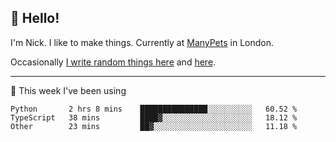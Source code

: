 ## 👋 Hello! 

I'm Nick. I like to make things. Currently at [ManyPets](https://manypets.com) in London.

Occasionally [I write random things here](https://nicksnell.com) and [here](https://twitter.com/nicksnell).

-------

🚀 This week I've been using

<!--START_SECTION:waka-->

```text
Python       2 hrs 8 mins    ███████████████░░░░░░░░░░   60.52 %
TypeScript   38 mins         ████▓░░░░░░░░░░░░░░░░░░░░   18.12 %
Other        23 mins         ██▓░░░░░░░░░░░░░░░░░░░░░░   11.18 %
```

<!--END_SECTION:waka-->
